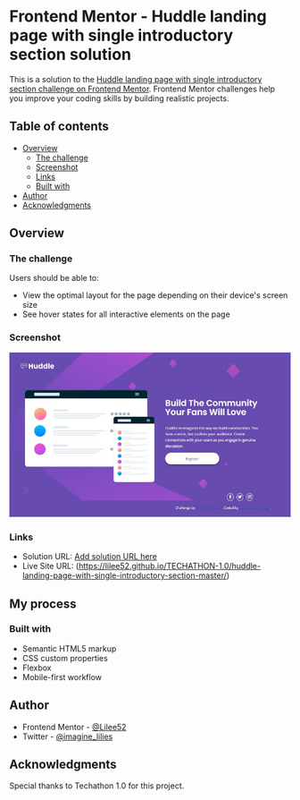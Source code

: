 # Frontend Mentor - Huddle landing page with single introductory section solution

This is a solution to the [Huddle landing page with single introductory section challenge on Frontend Mentor](https://www.frontendmentor.io/challenges/huddle-landing-page-with-a-single-introductory-section-B_2Wvxgi0). Frontend Mentor challenges help you improve your coding skills by building realistic projects. 

## Table of contents

- [Overview](#overview)
  - [The challenge](#the-challenge)
  - [Screenshot](#screenshot)
  - [Links](#links)
  - [Built with](#built-with)
- [Author](#author)
- [Acknowledgments](#acknowledgments)

## Overview

### The challenge

Users should be able to:

- View the optimal layout for the page depending on their device's screen size
- See hover states for all interactive elements on the page

### Screenshot

![](./Capture.JPG)


### Links

- Solution URL: [Add solution URL here](https://your-solution-url.com)
- Live Site URL: (https://lilee52.github.io/TECHATHON-1.0/huddle-landing-page-with-single-introductory-section-master/)

## My process

### Built with

- Semantic HTML5 markup
- CSS custom properties
- Flexbox
- Mobile-first workflow

## Author

- Frontend Mentor - [@Lilee52](https://www.frontendmentor.io/profile/Lilee52)
- Twitter - [@imagine_lilies](https://www.twitter.com/imagine_lilies)


## Acknowledgments

Special thanks to Techathon 1.0 for this project.

